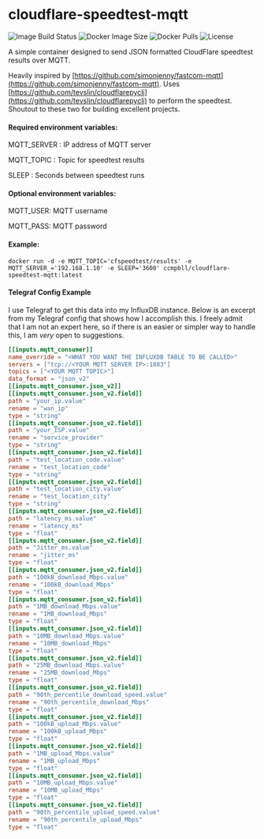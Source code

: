 # cloudflare-speedtest-mqtt
![Image Build Status](https://img.shields.io/github/workflow/status/ccmpbll/cloudflare-speedtest-mqtt/Docker%20Image%20CI?style=flat-square) ![Docker Image Size](https://img.shields.io/docker/image-size/ccmpbll/cloudflare-speedtest-mqtt/latest?style=flat-square) ![Docker Pulls](https://img.shields.io/docker/pulls/ccmpbll/cloudflare-speedtest-mqtt.svg?style=flat-square) ![License](https://img.shields.io/badge/License-GPLv3-blue.svg?style=flat-square)

A simple container designed to send JSON formatted CloudFlare speedtest results over MQTT.

Heavily inspired by [https://github.com/simonjenny/fastcom-mqtt](https://github.com/simonjenny/fastcom-mqtt). Uses [https://github.com/tevslin/cloudflarepycli](https://github.com/tevslin/cloudflarepycli) to perform the speedtest. Shoutout to these two for building excellent projects.

#### Required environment variables:

MQTT_SERVER : IP address of MQTT server

MQTT_TOPIC : Topic for speedtest results

SLEEP : Seconds between speedtest runs

#### Optional environment variables:

MQTT_USER: MQTT username

MQTT_PASS: MQTT password

#### Example:
```
docker run -d -e MQTT_TOPIC='cfspeedtest/results' -e MQTT_SERVER_='192.168.1.10' -e SLEEP='3600' ccmpbll/cloudflare-speedtest-mqtt:latest
```

#### Telegraf Config Example

I use Telegraf to get this data into my InfluxDB instance. Below is an excerpt from my Telegraf config that shows how I accomplish this. 
I freely admit that I am not an expert here, so if there is an easier or simpler way to handle this, I am *very* open to suggestions.

```TOML
[[inputs.mqtt_consumer]]
name_override = "<WHAT YOU WANT THE INFLUXDB TABLE TO BE CALLED>"
servers = ["tcp://<YOUR MQTT SERVER IP>:1883"]
topics = ["<YOUR MQTT TOPIC>"]
data_format = "json_v2"
[[inputs.mqtt_consumer.json_v2]]
[[inputs.mqtt_consumer.json_v2.field]]
path = "your_ip.value"
rename = "wan_ip"
type = "string"
[[inputs.mqtt_consumer.json_v2.field]]
path = "your_ISP.value"
rename = "service_provider"
type = "string"
[[inputs.mqtt_consumer.json_v2.field]]
path = "test_location_code.value"
rename = "test_location_code"
type = "string"
[[inputs.mqtt_consumer.json_v2.field]]
path = "test_location_city.value"
rename = "test_location_city"
type = "string"
[[inputs.mqtt_consumer.json_v2.field]]
path = "latency_ms.value"
rename = "latency_ms"
type = "float"
[[inputs.mqtt_consumer.json_v2.field]]
path = "Jitter_ms.value"
rename = "jitter_ms"
type = "float"
[[inputs.mqtt_consumer.json_v2.field]]
path = "100kB_download_Mbps.value"
rename = "100kB_download_Mbps"
type = "float"
[[inputs.mqtt_consumer.json_v2.field]]
path = "1MB_download_Mbps.value"
rename = "1MB_download_Mbps"
type = "float"
[[inputs.mqtt_consumer.json_v2.field]]
path = "10MB_download_Mbps.value"
rename = "10MB_download_Mbps"
type = "float"
[[inputs.mqtt_consumer.json_v2.field]]
path = "25MB_download_Mbps.value"
rename = "25MB_download_Mbps"
type = "float"
[[inputs.mqtt_consumer.json_v2.field]]
path = "90th_percentile_download_speed.value"
rename = "90th_percentile_download_Mbps"
type = "float"
[[inputs.mqtt_consumer.json_v2.field]]
path = "100kB_upload_Mbps.value"
rename = "100kB_upload_Mbps"
type = "float"
[[inputs.mqtt_consumer.json_v2.field]]
path = "1MB_upload_Mbps.value"
rename = "1MB_upload_Mbps"
type = "float"
[[inputs.mqtt_consumer.json_v2.field]]
path = "10MB_upload_Mbps.value"
rename = "10MB_upload_Mbps"
type = "float"
[[inputs.mqtt_consumer.json_v2.field]]
path = "90th_percentile_upload_speed.value"
rename = "90th_percentile_upload_Mbps"
type = "float"

```
